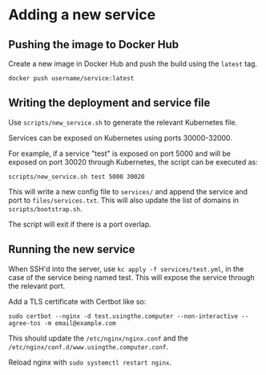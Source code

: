 # Adding a new service

## Pushing the image to Docker Hub
Create a new image in Docker Hub and push the build using the `latest` tag.

```
docker push username/service:latest
```

## Writing the deployment and service file
Use `scripts/new_service.sh` to generate the relevant Kubernetes file.

Services can be exposed on Kubernetes using ports 30000-32000.

For example, if a service "test" is exposed on port 5000 and will be exposed on port 30020 through Kubernetes, the script can be executed as:
```
scripts/new_service.sh test 5000 30020
```

This will write a new config file to `services/` and append the service and port to `files/services.txt`. This will also update the list of domains in `scripts/bootstrap.sh`. 

The script will exit if there is a port overlap.


## Running the new service
When SSH'd into the server, use `kc apply -f services/test.yml`, in the case of the service being named test. This will expose the service through the relevant port.

Add a TLS certificate with Certbot like so:
```
sudo certbot --nginx -d test.usingthe.computer --non-interactive --agree-tos -m email@example.com
```

This should update the `/etc/nginx/nginx.conf` and the `/etc/nginx/conf.d/www.usingthe.computer.conf`. 

Reload nginx with `sudo systemctl restart nginx`.